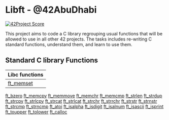 # Libft - @42AbuDhabi

[![42Project Score](https://badge42.herokuapp.com/api/project/kpoquita/Libft)](https://github.com/JaeSeoKim/badge42)

This project aims to code a C library regrouping usual functions that will be allowed to use in all other 42 projects. The tasks includes re-writing C standard functions, understand them, and learn to use them.

## Standard C library Functions
Libc functions | 
:----------- |
[ft_memset](libft/ft_memset.c) |
[ft_bzero](libft/ft_bzero.c)
[ft_memcpy](libft/ft_memcpy.c)
[ft_memmove](libft/ft_memmove.c)
[ft_memchr](libft/ft_memchr.c)
[ft_memcmp](libft/ft_memcmp.c)
[ft_strlen](libft/ft_strlen.c)
[ft_strdup](libft/ft_strdup.c)
[ft_strcpy](libft/ft_strcpy.c)
[ft_strlcpy](libft/ft_strlcpy.c)
[ft_strcat](libft/ft_strcat.c)
[ft_strlcat](libft/ft_strlcat.c)
[ft_strchr](libft/ft_strchr.c)
[ft_strrchr](libft/ft_strrchr.c)
[ft_strstr](libft/ft_strstr.c)
[ft_strnstr](libft/ft_strnstr.c)
[ft_strcmp](libft/ft_strcmp.c)
[ft_strncmp](libft/ft_strncmp.c)
[ft_atoi](libft/ft_atoi.c)
[ft_isalpha](libft/ft_isalpha.c)
[ft_isdigit](libft/ft_isdigit.c)
[ft_isalnum](libft/ft_isalnum.c)
[ft_isascii](libft/ft_isascii.c)
[ft_isprint](libft/ft_isprint.c)
[ft_toupper](libft/ft_toupper.c)
[ft_tolower](libft/ft_tolower.c)
[ft_calloc](libft/ft_calloc.c)

<!-- 
## Additional Functions
|Functions|Prototype| Description | Param. #1 | Param. #2 | Param. #3 | Return Value
:-----------:|:-----------:|:-----------: | :-----------: | :-----------: | :-----------: | :-----------:
|[ft_substr](libft/ft_substr.c)|char   *ft_substr(char const *s, unsigned int start, size_t len)|Allocates (with malloc) and returns a substring from the string given in argument. The substring begins at index 'start' and is of maximum size 'len'| The string from which create the substring | The start index of the substring in the string| The maximum length of the substring | The substring. NULL if the allocation fails

## Bonus Functions
|Functions|Prototype| Description | Param. #1 | Param. #2 | Param. #3 | Return Value
:-----------:|:-----------:|:-----------: | :-----------: | :-----------: | :-----------: | :-----------:

-->
